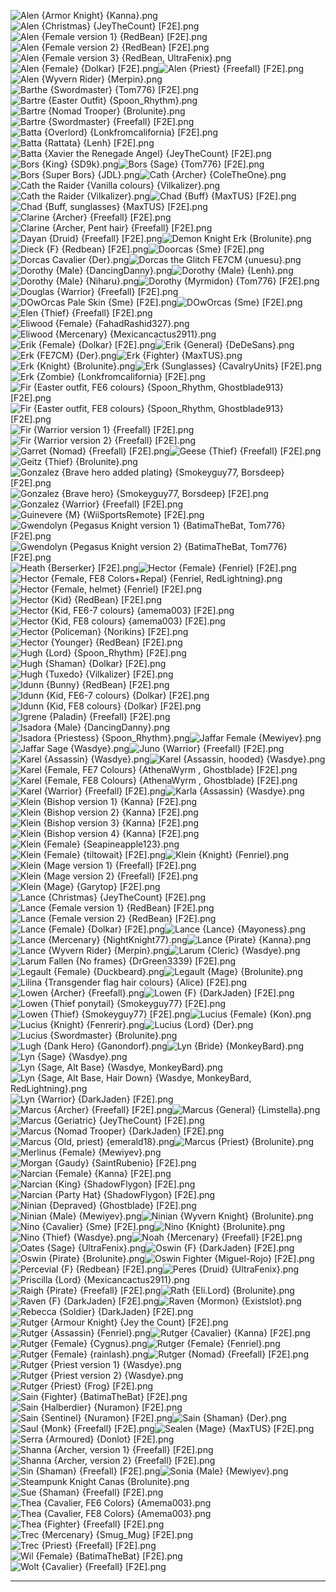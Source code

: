 ![Alen {Armor Knight} {Kanna}.png](https://raw.githubusercontent.com/Klokinator/FE-Repo/main/Portrait%20Repository/FE06,%2007%20Mugs%20(Binding%20Blade,%20Blazing%20Sword)/Alternate%20Classes%20and%20Genders/Alen%20(Armor%20Knight)%20%7BKanna%7D.png "Alen {Armor Knight} {Kanna}.png")![Alen {Christmas} {JeyTheCount} [F2E].png](https://raw.githubusercontent.com/Klokinator/FE-Repo/main/Portrait%20Repository/FE06,%2007%20Mugs%20(Binding%20Blade,%20Blazing%20Sword)/Alternate%20Classes%20and%20Genders/Alen%20(Christmas)%20%7BJeyTheCount%7D%20%5BF2E%5D.png "Alen {Christmas} {JeyTheCount} [F2E].png")![Alen {Female version 1} {RedBean} [F2E].png](https://raw.githubusercontent.com/Klokinator/FE-Repo/main/Portrait%20Repository/FE06,%2007%20Mugs%20(Binding%20Blade,%20Blazing%20Sword)/Alternate%20Classes%20and%20Genders/Alen%20(Female%20version%201)%20%7BRedBean%7D%20%5BF2E%5D.png "Alen {Female version 1} {RedBean} [F2E].png")![Alen {Female version 2} {RedBean} [F2E].png](https://raw.githubusercontent.com/Klokinator/FE-Repo/main/Portrait%20Repository/FE06,%2007%20Mugs%20(Binding%20Blade,%20Blazing%20Sword)/Alternate%20Classes%20and%20Genders/Alen%20(Female%20version%202)%20%7BRedBean%7D%20%5BF2E%5D.png "Alen {Female version 2} {RedBean} [F2E].png")![Alen {Female version 3} {RedBean, UltraFenix}.png](https://raw.githubusercontent.com/Klokinator/FE-Repo/main/Portrait%20Repository/FE06,%2007%20Mugs%20(Binding%20Blade,%20Blazing%20Sword)/Alternate%20Classes%20and%20Genders/Alen%20(Female%20version%203)%20%7BRedBean,%20UltraFenix%7D.png "Alen {Female version 3} {RedBean, UltraFenix}.png")![Alen {Female} {Dolkar} [F2E].png](https://raw.githubusercontent.com/Klokinator/FE-Repo/main/Portrait%20Repository/FE06,%2007%20Mugs%20(Binding%20Blade,%20Blazing%20Sword)/Alternate%20Classes%20and%20Genders/Alen%20(Female)%20%7BDolkar%7D%20%5BF2E%5D.png "Alen {Female} {Dolkar} [F2E].png")![Alen {Priest} {Freefall} [F2E].png](https://raw.githubusercontent.com/Klokinator/FE-Repo/main/Portrait%20Repository/FE06,%2007%20Mugs%20(Binding%20Blade,%20Blazing%20Sword)/Alternate%20Classes%20and%20Genders/Alen%20(Priest)%20%7BFreefall%7D%20%5BF2E%5D.png "Alen {Priest} {Freefall} [F2E].png")![Alen {Wyvern Rider} {Merpin}.png](https://raw.githubusercontent.com/Klokinator/FE-Repo/main/Portrait%20Repository/FE06,%2007%20Mugs%20(Binding%20Blade,%20Blazing%20Sword)/Alternate%20Classes%20and%20Genders/Alen%20(Wyvern%20Rider)%20%7BMerpin%7D.png "Alen {Wyvern Rider} {Merpin}.png")![Barthe {Swordmaster} {Tom776} [F2E].png](https://raw.githubusercontent.com/Klokinator/FE-Repo/main/Portrait%20Repository/FE06,%2007%20Mugs%20(Binding%20Blade,%20Blazing%20Sword)/Alternate%20Classes%20and%20Genders/Barthe%20(Swordmaster)%20%7BTom776%7D%20%5BF2E%5D.png "Barthe {Swordmaster} {Tom776} [F2E].png")![Bartre {Easter Outfit} {Spoon_Rhythm}.png](https://raw.githubusercontent.com/Klokinator/FE-Repo/main/Portrait%20Repository/FE06,%2007%20Mugs%20(Binding%20Blade,%20Blazing%20Sword)/Alternate%20Classes%20and%20Genders/Bartre%20(Easter%20Outfit)%20%7BSpoon_Rhythm%7D.png "Bartre {Easter Outfit} {Spoon_Rhythm}.png")![Bartre {Nomad Trooper} {Brolunite}.png](https://raw.githubusercontent.com/Klokinator/FE-Repo/main/Portrait%20Repository/FE06,%2007%20Mugs%20(Binding%20Blade,%20Blazing%20Sword)/Alternate%20Classes%20and%20Genders/Bartre%20(Nomad%20Trooper)%20%7BBrolunite%7D.png "Bartre {Nomad Trooper} {Brolunite}.png")![Bartre {Swordmaster} {Freefall} [F2E].png](https://raw.githubusercontent.com/Klokinator/FE-Repo/main/Portrait%20Repository/FE06,%2007%20Mugs%20(Binding%20Blade,%20Blazing%20Sword)/Alternate%20Classes%20and%20Genders/Bartre%20(Swordmaster)%20%7BFreefall%7D%20%5BF2E%5D.png "Bartre {Swordmaster} {Freefall} [F2E].png")![Batta {Overlord} {Lonkfromcalifornia} [F2E].png](https://raw.githubusercontent.com/Klokinator/FE-Repo/main/Portrait%20Repository/FE06,%2007%20Mugs%20(Binding%20Blade,%20Blazing%20Sword)/Alternate%20Classes%20and%20Genders/Batta%20(Overlord)%20%7BLonkfromcalifornia%7D%20%5BF2E%5D.png "Batta {Overlord} {Lonkfromcalifornia} [F2E].png")![Batta {Rattata} {Lenh} [F2E].png](https://raw.githubusercontent.com/Klokinator/FE-Repo/main/Portrait%20Repository/FE06,%2007%20Mugs%20(Binding%20Blade,%20Blazing%20Sword)/Alternate%20Classes%20and%20Genders/Batta%20(Rattata)%20%7BLenh%7D%20%5BF2E%5D.png "Batta {Rattata} {Lenh} [F2E].png")![Batta {Xavier the Renegade Angel} {JeyTheCount} [F2E].png](https://raw.githubusercontent.com/Klokinator/FE-Repo/main/Portrait%20Repository/FE06,%2007%20Mugs%20(Binding%20Blade,%20Blazing%20Sword)/Alternate%20Classes%20and%20Genders/Batta%20(Xavier%20the%20Renegade%20Angel)%20%7BJeyTheCount%7D%20%5BF2E%5D.png "Batta {Xavier the Renegade Angel} {JeyTheCount} [F2E].png")![Bors {King} {SD9k}.png](https://raw.githubusercontent.com/Klokinator/FE-Repo/main/Portrait%20Repository/FE06,%2007%20Mugs%20(Binding%20Blade,%20Blazing%20Sword)/Alternate%20Classes%20and%20Genders/Bors%20(King)%20%7BSD9k%7D.png "Bors {King} {SD9k}.png")![Bors {Sage} {Tom776} [F2E].png](https://raw.githubusercontent.com/Klokinator/FE-Repo/main/Portrait%20Repository/FE06,%2007%20Mugs%20(Binding%20Blade,%20Blazing%20Sword)/Alternate%20Classes%20and%20Genders/Bors%20(Sage)%20%7BTom776%7D%20%5BF2E%5D.png "Bors {Sage} {Tom776} [F2E].png")![Bors {Super Bors} {JDL}.png](https://raw.githubusercontent.com/Klokinator/FE-Repo/main/Portrait%20Repository/FE06,%2007%20Mugs%20(Binding%20Blade,%20Blazing%20Sword)/Alternate%20Classes%20and%20Genders/Bors%20(Super%20Bors)%20%7BJDL%7D.png "Bors {Super Bors} {JDL}.png")![Cath {Archer} {ColeTheOne}.png](https://raw.githubusercontent.com/Klokinator/FE-Repo/main/Portrait%20Repository/FE06,%2007%20Mugs%20(Binding%20Blade,%20Blazing%20Sword)/Alternate%20Classes%20and%20Genders/Cath%20(Archer)%20%7BColeTheOne%7D.png "Cath {Archer} {ColeTheOne}.png")![Cath the Raider {Vanilla colours} {Vilkalizer}.png](https://raw.githubusercontent.com/Klokinator/FE-Repo/main/Portrait%20Repository/FE06,%2007%20Mugs%20(Binding%20Blade,%20Blazing%20Sword)/Alternate%20Classes%20and%20Genders/Cath%20the%20Raider%20%7BVanilla%20colours%7D%20%7BVilkalizer%7D.png "Cath the Raider {Vanilla colours} {Vilkalizer}.png")![Cath the Raider {Vilkalizer}.png](https://raw.githubusercontent.com/Klokinator/FE-Repo/main/Portrait%20Repository/FE06,%2007%20Mugs%20(Binding%20Blade,%20Blazing%20Sword)/Alternate%20Classes%20and%20Genders/Cath%20the%20Raider%20%7BVilkalizer%7D.png "Cath the Raider {Vilkalizer}.png")![Chad {Buff} {MaxTUS} [F2E].png](https://raw.githubusercontent.com/Klokinator/FE-Repo/main/Portrait%20Repository/FE06,%2007%20Mugs%20(Binding%20Blade,%20Blazing%20Sword)/Alternate%20Classes%20and%20Genders/Chad%20(Buff)%20%7BMaxTUS%7D%20%5BF2E%5D.png "Chad {Buff} {MaxTUS} [F2E].png")![Chad {Buff, sunglasses} {MaxTUS} [F2E].png](https://raw.githubusercontent.com/Klokinator/FE-Repo/main/Portrait%20Repository/FE06,%2007%20Mugs%20(Binding%20Blade,%20Blazing%20Sword)/Alternate%20Classes%20and%20Genders/Chad%20(Buff,%20sunglasses)%20%7BMaxTUS%7D%20%5BF2E%5D.png "Chad {Buff, sunglasses} {MaxTUS} [F2E].png")![Clarine {Archer} {Freefall} [F2E].png](https://raw.githubusercontent.com/Klokinator/FE-Repo/main/Portrait%20Repository/FE06,%2007%20Mugs%20(Binding%20Blade,%20Blazing%20Sword)/Alternate%20Classes%20and%20Genders/Clarine%20(Archer)%20%7BFreefall%7D%20%5BF2E%5D.png "Clarine {Archer} {Freefall} [F2E].png")![Clarine {Archer, Pent hair} {Freefall} [F2E].png](https://raw.githubusercontent.com/Klokinator/FE-Repo/main/Portrait%20Repository/FE06,%2007%20Mugs%20(Binding%20Blade,%20Blazing%20Sword)/Alternate%20Classes%20and%20Genders/Clarine%20(Archer,%20Pent%20hair)%20%7BFreefall%7D%20%5BF2E%5D.png "Clarine {Archer, Pent hair} {Freefall} [F2E].png")![Dayan {Druid} {Freefall} [F2E].png](https://raw.githubusercontent.com/Klokinator/FE-Repo/main/Portrait%20Repository/FE06,%2007%20Mugs%20(Binding%20Blade,%20Blazing%20Sword)/Alternate%20Classes%20and%20Genders/Dayan%20(Druid)%20%7BFreefall%7D%20%5BF2E%5D.png "Dayan {Druid} {Freefall} [F2E].png")![Demon Knight Erk {Brolunite}.png](https://raw.githubusercontent.com/Klokinator/FE-Repo/main/Portrait%20Repository/FE06,%2007%20Mugs%20(Binding%20Blade,%20Blazing%20Sword)/Alternate%20Classes%20and%20Genders/Demon%20Knight%20Erk%20%7BBrolunite%7D.png "Demon Knight Erk {Brolunite}.png")![Dieck {F} {Redbean} [F2E].png](https://raw.githubusercontent.com/Klokinator/FE-Repo/main/Portrait%20Repository/FE06,%2007%20Mugs%20(Binding%20Blade,%20Blazing%20Sword)/Alternate%20Classes%20and%20Genders/Dieck%20(F)%20%7BRedbean%7D%20%5BF2E%5D.png "Dieck {F} {Redbean} [F2E].png")![Doorcas {Sme} [F2E].png](https://raw.githubusercontent.com/Klokinator/FE-Repo/main/Portrait%20Repository/FE06,%2007%20Mugs%20(Binding%20Blade,%20Blazing%20Sword)/Alternate%20Classes%20and%20Genders/Doorcas%20%7BSme%7D%20%5BF2E%5D.png "Doorcas {Sme} [F2E].png")![Dorcas Cavalier {Der}.png](https://raw.githubusercontent.com/Klokinator/FE-Repo/main/Portrait%20Repository/FE06,%2007%20Mugs%20(Binding%20Blade,%20Blazing%20Sword)/Alternate%20Classes%20and%20Genders/Dorcas%20Cavalier%20(Der).png "Dorcas Cavalier {Der}.png")![Dorcas the Glitch FE7CM {unuesu}.png](https://raw.githubusercontent.com/Klokinator/FE-Repo/main/Portrait%20Repository/FE06,%2007%20Mugs%20(Binding%20Blade,%20Blazing%20Sword)/Alternate%20Classes%20and%20Genders/Dorcas%20the%20Glitch%20FE7CM%20%7Bunuesu%7D.png "Dorcas the Glitch FE7CM {unuesu}.png")![Dorothy {Male} {DancingDanny}.png](https://raw.githubusercontent.com/Klokinator/FE-Repo/main/Portrait%20Repository/FE06,%2007%20Mugs%20(Binding%20Blade,%20Blazing%20Sword)/Alternate%20Classes%20and%20Genders/Dorothy%20(Male)%20%7BDancingDanny%7D.png "Dorothy {Male} {DancingDanny}.png")![Dorothy {Male} {Lenh}.png](https://raw.githubusercontent.com/Klokinator/FE-Repo/main/Portrait%20Repository/FE06,%2007%20Mugs%20(Binding%20Blade,%20Blazing%20Sword)/Alternate%20Classes%20and%20Genders/Dorothy%20(Male)%20%7BLenh%7D.png "Dorothy {Male} {Lenh}.png")![Dorothy {Male} {Niharu}.png](https://raw.githubusercontent.com/Klokinator/FE-Repo/main/Portrait%20Repository/FE06,%2007%20Mugs%20(Binding%20Blade,%20Blazing%20Sword)/Alternate%20Classes%20and%20Genders/Dorothy%20(Male)%20%7BNiharu%7D.png "Dorothy {Male} {Niharu}.png")![Dorothy {Myrmidon} {Tom776} [F2E].png](https://raw.githubusercontent.com/Klokinator/FE-Repo/main/Portrait%20Repository/FE06,%2007%20Mugs%20(Binding%20Blade,%20Blazing%20Sword)/Alternate%20Classes%20and%20Genders/Dorothy%20(Myrmidon)%20%7BTom776%7D%20%5BF2E%5D.png "Dorothy {Myrmidon} {Tom776} [F2E].png")![Douglas {Warrior} {Freefall} [F2E].png](https://raw.githubusercontent.com/Klokinator/FE-Repo/main/Portrait%20Repository/FE06,%2007%20Mugs%20(Binding%20Blade,%20Blazing%20Sword)/Alternate%20Classes%20and%20Genders/Douglas%20(Warrior)%20%7BFreefall%7D%20%5BF2E%5D.png "Douglas {Warrior} {Freefall} [F2E].png")![DOwOrcas Pale Skin {Sme} [F2E].png](https://raw.githubusercontent.com/Klokinator/FE-Repo/main/Portrait%20Repository/FE06,%2007%20Mugs%20(Binding%20Blade,%20Blazing%20Sword)/Alternate%20Classes%20and%20Genders/DOwOrcas%20Pale%20Skin%20%7BSme%7D%20%5BF2E%5D.png "DOwOrcas Pale Skin {Sme} [F2E].png")![DOwOrcas {Sme} [F2E].png](https://raw.githubusercontent.com/Klokinator/FE-Repo/main/Portrait%20Repository/FE06,%2007%20Mugs%20(Binding%20Blade,%20Blazing%20Sword)/Alternate%20Classes%20and%20Genders/DOwOrcas%20%7BSme%7D%20%5BF2E%5D.png "DOwOrcas {Sme} [F2E].png")![Elen {Thief} {Freefall} [F2E].png](https://raw.githubusercontent.com/Klokinator/FE-Repo/main/Portrait%20Repository/FE06,%2007%20Mugs%20(Binding%20Blade,%20Blazing%20Sword)/Alternate%20Classes%20and%20Genders/Elen%20(Thief)%20%7BFreefall%7D%20%5BF2E%5D.png "Elen {Thief} {Freefall} [F2E].png")![Eliwood {Female} {FahadRashid327}.png](https://raw.githubusercontent.com/Klokinator/FE-Repo/main/Portrait%20Repository/FE06,%2007%20Mugs%20(Binding%20Blade,%20Blazing%20Sword)/Alternate%20Classes%20and%20Genders/Eliwood%20(Female)%20%7BFahadRashid327%7D.png "Eliwood {Female} {FahadRashid327}.png")![Eliwood {Mercenary} {Mexicancactus2911}.png](https://raw.githubusercontent.com/Klokinator/FE-Repo/main/Portrait%20Repository/FE06,%2007%20Mugs%20(Binding%20Blade,%20Blazing%20Sword)/Alternate%20Classes%20and%20Genders/Eliwood%20(Mercenary)%20%7BMexicancactus2911%7D.png "Eliwood {Mercenary} {Mexicancactus2911}.png")![Erik {Female} {Dolkar} [F2E].png](https://raw.githubusercontent.com/Klokinator/FE-Repo/main/Portrait%20Repository/FE06,%2007%20Mugs%20(Binding%20Blade,%20Blazing%20Sword)/Alternate%20Classes%20and%20Genders/Erik%20(Female)%20%7BDolkar%7D%20%5BF2E%5D.png "Erik {Female} {Dolkar} [F2E].png")![Erik {General} {DeDeSans}.png](https://raw.githubusercontent.com/Klokinator/FE-Repo/main/Portrait%20Repository/FE06,%2007%20Mugs%20(Binding%20Blade,%20Blazing%20Sword)/Alternate%20Classes%20and%20Genders/Erik%20(General)%20%7BDeDeSans%7D.png "Erik {General} {DeDeSans}.png")![Erk {FE7CM} {Der}.png](https://raw.githubusercontent.com/Klokinator/FE-Repo/main/Portrait%20Repository/FE06,%2007%20Mugs%20(Binding%20Blade,%20Blazing%20Sword)/Alternate%20Classes%20and%20Genders/Erk%20(FE7CM)%20%7BDer%7D.png "Erk {FE7CM} {Der}.png")![Erk {Fighter} {MaxTUS}.png](https://raw.githubusercontent.com/Klokinator/FE-Repo/main/Portrait%20Repository/FE06,%2007%20Mugs%20(Binding%20Blade,%20Blazing%20Sword)/Alternate%20Classes%20and%20Genders/Erk%20(Fighter)%20%7BMaxTUS%7D.png "Erk {Fighter} {MaxTUS}.png")![Erk {Knight} {Brolunite}.png](https://raw.githubusercontent.com/Klokinator/FE-Repo/main/Portrait%20Repository/FE06,%2007%20Mugs%20(Binding%20Blade,%20Blazing%20Sword)/Alternate%20Classes%20and%20Genders/Erk%20(Knight)%20%7BBrolunite%7D.png "Erk {Knight} {Brolunite}.png")![Erk {Sunglasses} {CavalryUnits} [F2E].png](https://raw.githubusercontent.com/Klokinator/FE-Repo/main/Portrait%20Repository/FE06,%2007%20Mugs%20(Binding%20Blade,%20Blazing%20Sword)/Alternate%20Classes%20and%20Genders/Erk%20(Sunglasses)%20%7BCavalryUnits%7D%20%5BF2E%5D.png "Erk {Sunglasses} {CavalryUnits} [F2E].png")![Erk {Zombie} {Lonkfromcalifornia} [F2E].png](https://raw.githubusercontent.com/Klokinator/FE-Repo/main/Portrait%20Repository/FE06,%2007%20Mugs%20(Binding%20Blade,%20Blazing%20Sword)/Alternate%20Classes%20and%20Genders/Erk%20(Zombie)%20%7BLonkfromcalifornia%7D%20%5BF2E%5D.png "Erk {Zombie} {Lonkfromcalifornia} [F2E].png")![Fir {Easter outfit, FE6 colours}  {Spoon_Rhythm, Ghostblade913} [F2E].png](https://raw.githubusercontent.com/Klokinator/FE-Repo/main/Portrait%20Repository/FE06,%2007%20Mugs%20(Binding%20Blade,%20Blazing%20Sword)/Alternate%20Classes%20and%20Genders/Fir%20(Easter%20outfit,%20FE6%20colours)%20%20%7BSpoon_Rhythm,%20Ghostblade913%7D%20%5BF2E%5D.png "Fir {Easter outfit, FE6 colours}  {Spoon_Rhythm, Ghostblade913} [F2E].png")![Fir {Easter outfit, FE8 colours}  {Spoon_Rhythm, Ghostblade913} [F2E].png](https://raw.githubusercontent.com/Klokinator/FE-Repo/main/Portrait%20Repository/FE06,%2007%20Mugs%20(Binding%20Blade,%20Blazing%20Sword)/Alternate%20Classes%20and%20Genders/Fir%20(Easter%20outfit,%20FE8%20colours)%20%20%7BSpoon_Rhythm,%20Ghostblade913%7D%20%5BF2E%5D.png "Fir {Easter outfit, FE8 colours}  {Spoon_Rhythm, Ghostblade913} [F2E].png")![Fir {Warrior version 1} {Freefall} [F2E].png](https://raw.githubusercontent.com/Klokinator/FE-Repo/main/Portrait%20Repository/FE06,%2007%20Mugs%20(Binding%20Blade,%20Blazing%20Sword)/Alternate%20Classes%20and%20Genders/Fir%20(Warrior%20version%201)%20%7BFreefall%7D%20%5BF2E%5D.png "Fir {Warrior version 1} {Freefall} [F2E].png")![Fir {Warrior version 2} {Freefall} [F2E].png](https://raw.githubusercontent.com/Klokinator/FE-Repo/main/Portrait%20Repository/FE06,%2007%20Mugs%20(Binding%20Blade,%20Blazing%20Sword)/Alternate%20Classes%20and%20Genders/Fir%20(Warrior%20version%202)%20%7BFreefall%7D%20%5BF2E%5D.png "Fir {Warrior version 2} {Freefall} [F2E].png")![Garret {Nomad} {Freefall} [F2E].png](https://raw.githubusercontent.com/Klokinator/FE-Repo/main/Portrait%20Repository/FE06,%2007%20Mugs%20(Binding%20Blade,%20Blazing%20Sword)/Alternate%20Classes%20and%20Genders/Garret%20(Nomad)%20%7BFreefall%7D%20%5BF2E%5D.png "Garret {Nomad} {Freefall} [F2E].png")![Geese {Thief} {Freefall} [F2E].png](https://raw.githubusercontent.com/Klokinator/FE-Repo/main/Portrait%20Repository/FE06,%2007%20Mugs%20(Binding%20Blade,%20Blazing%20Sword)/Alternate%20Classes%20and%20Genders/Geese%20(Thief)%20%7BFreefall%7D%20%5BF2E%5D.png "Geese {Thief} {Freefall} [F2E].png")![Geitz {Thief} {Brolunite}.png](https://raw.githubusercontent.com/Klokinator/FE-Repo/main/Portrait%20Repository/FE06,%2007%20Mugs%20(Binding%20Blade,%20Blazing%20Sword)/Alternate%20Classes%20and%20Genders/Geitz%20(Thief)%20%7BBrolunite%7D.png "Geitz {Thief} {Brolunite}.png")![Gonzalez {Brave hero added plating} {Smokeyguy77, Borsdeep} [F2E].png](https://raw.githubusercontent.com/Klokinator/FE-Repo/main/Portrait%20Repository/FE06,%2007%20Mugs%20(Binding%20Blade,%20Blazing%20Sword)/Alternate%20Classes%20and%20Genders/Gonzalez%20(Brave%20hero%20added%20plating)%20%7BSmokeyguy77,%20Borsdeep%7D%20%5BF2E%5D.png "Gonzalez {Brave hero added plating} {Smokeyguy77, Borsdeep} [F2E].png")![Gonzalez {Brave hero} {Smokeyguy77, Borsdeep} [F2E].png](https://raw.githubusercontent.com/Klokinator/FE-Repo/main/Portrait%20Repository/FE06,%2007%20Mugs%20(Binding%20Blade,%20Blazing%20Sword)/Alternate%20Classes%20and%20Genders/Gonzalez%20(Brave%20hero)%20%7BSmokeyguy77,%20Borsdeep%7D%20%5BF2E%5D.png "Gonzalez {Brave hero} {Smokeyguy77, Borsdeep} [F2E].png")![Gonzalez {Warrior} {Freefall} [F2E].png](https://raw.githubusercontent.com/Klokinator/FE-Repo/main/Portrait%20Repository/FE06,%2007%20Mugs%20(Binding%20Blade,%20Blazing%20Sword)/Alternate%20Classes%20and%20Genders/Gonzalez%20(Warrior)%20%7BFreefall%7D%20%5BF2E%5D.png "Gonzalez {Warrior} {Freefall} [F2E].png")![Guinevere {M} {WiiSportsRemote} [F2E].png](https://raw.githubusercontent.com/Klokinator/FE-Repo/main/Portrait%20Repository/FE06,%2007%20Mugs%20(Binding%20Blade,%20Blazing%20Sword)/Alternate%20Classes%20and%20Genders/Guinevere%20(M)%20%7BWiiSportsRemote%7D%20%5BF2E%5D.png "Guinevere {M} {WiiSportsRemote} [F2E].png")![Gwendolyn {Pegasus Knight version 1} {BatimaTheBat, Tom776} [F2E].png](https://raw.githubusercontent.com/Klokinator/FE-Repo/main/Portrait%20Repository/FE06,%2007%20Mugs%20(Binding%20Blade,%20Blazing%20Sword)/Alternate%20Classes%20and%20Genders/Gwendolyn%20(Pegasus%20Knight%20version%201)%20%7BBatimaTheBat,%20Tom776%7D%20%5BF2E%5D.png "Gwendolyn {Pegasus Knight version 1} {BatimaTheBat, Tom776} [F2E].png")![Gwendolyn {Pegasus Knight version 2} {BatimaTheBat, Tom776} [F2E].png](https://raw.githubusercontent.com/Klokinator/FE-Repo/main/Portrait%20Repository/FE06,%2007%20Mugs%20(Binding%20Blade,%20Blazing%20Sword)/Alternate%20Classes%20and%20Genders/Gwendolyn%20(Pegasus%20Knight%20version%202)%20%7BBatimaTheBat,%20Tom776%7D%20%5BF2E%5D.png "Gwendolyn {Pegasus Knight version 2} {BatimaTheBat, Tom776} [F2E].png")![Heath {Berserker} [F2E].png](https://raw.githubusercontent.com/Klokinator/FE-Repo/main/Portrait%20Repository/FE06,%2007%20Mugs%20(Binding%20Blade,%20Blazing%20Sword)/Alternate%20Classes%20and%20Genders/Heath%20(Berserker)%20%5BF2E%5D.png "Heath {Berserker} [F2E].png")![Hector {Female} {Fenriel} [F2E].png](https://raw.githubusercontent.com/Klokinator/FE-Repo/main/Portrait%20Repository/FE06,%2007%20Mugs%20(Binding%20Blade,%20Blazing%20Sword)/Alternate%20Classes%20and%20Genders/Hector%20(Female)%20%7BFenriel%7D%20%5BF2E%5D.png "Hector {Female} {Fenriel} [F2E].png")![Hector {Female, FE8 Colors+Repal} {Fenriel, RedLightning}.png](https://raw.githubusercontent.com/Klokinator/FE-Repo/main/Portrait%20Repository/FE06,%2007%20Mugs%20(Binding%20Blade,%20Blazing%20Sword)/Alternate%20Classes%20and%20Genders/Hector%20(Female,%20FE8%20Colors%2BRepal)%20%7BFenriel,%20RedLightning%7D.png "Hector {Female, FE8 Colors+Repal} {Fenriel, RedLightning}.png")![Hector {Female, helmet} {Fenriel} [F2E].png](https://raw.githubusercontent.com/Klokinator/FE-Repo/main/Portrait%20Repository/FE06,%2007%20Mugs%20(Binding%20Blade,%20Blazing%20Sword)/Alternate%20Classes%20and%20Genders/Hector%20(Female,%20helmet)%20%7BFenriel%7D%20%5BF2E%5D.png "Hector {Female, helmet} {Fenriel} [F2E].png")![Hector {Kid} {RedBean} [F2E].png](https://raw.githubusercontent.com/Klokinator/FE-Repo/main/Portrait%20Repository/FE06,%2007%20Mugs%20(Binding%20Blade,%20Blazing%20Sword)/Alternate%20Classes%20and%20Genders/Hector%20(Kid)%20%7BRedBean%7D%20%5BF2E%5D.png "Hector {Kid} {RedBean} [F2E].png")![Hector {Kid, FE6-7 colours} {amema003} [F2E].png](https://raw.githubusercontent.com/Klokinator/FE-Repo/main/Portrait%20Repository/FE06,%2007%20Mugs%20(Binding%20Blade,%20Blazing%20Sword)/Alternate%20Classes%20and%20Genders/Hector%20(Kid,%20FE6-7%20colours)%20%7Bamema003%7D%20%5BF2E%5D.png "Hector {Kid, FE6-7 colours} {amema003} [F2E].png")![Hector {Kid, FE8 colours} {amema003} [F2E].png](https://raw.githubusercontent.com/Klokinator/FE-Repo/main/Portrait%20Repository/FE06,%2007%20Mugs%20(Binding%20Blade,%20Blazing%20Sword)/Alternate%20Classes%20and%20Genders/Hector%20(Kid,%20FE8%20colours)%20%7Bamema003%7D%20%5BF2E%5D.png "Hector {Kid, FE8 colours} {amema003} [F2E].png")![Hector {Policeman} {Norikins} [F2E].png](https://raw.githubusercontent.com/Klokinator/FE-Repo/main/Portrait%20Repository/FE06,%2007%20Mugs%20(Binding%20Blade,%20Blazing%20Sword)/Alternate%20Classes%20and%20Genders/Hector%20(Policeman)%20%7BNorikins%7D%20%5BF2E%5D.png "Hector {Policeman} {Norikins} [F2E].png")![Hector {Younger} {RedBean} [F2E].png](https://raw.githubusercontent.com/Klokinator/FE-Repo/main/Portrait%20Repository/FE06,%2007%20Mugs%20(Binding%20Blade,%20Blazing%20Sword)/Alternate%20Classes%20and%20Genders/Hector%20(Younger)%20%7BRedBean%7D%20%5BF2E%5D.png "Hector {Younger} {RedBean} [F2E].png")![Hugh {Lord} {Spoon_Rhythm} [F2E].png](https://raw.githubusercontent.com/Klokinator/FE-Repo/main/Portrait%20Repository/FE06,%2007%20Mugs%20(Binding%20Blade,%20Blazing%20Sword)/Alternate%20Classes%20and%20Genders/Hugh%20(Lord)%20%7BSpoon_Rhythm%7D%20%5BF2E%5D.png "Hugh {Lord} {Spoon_Rhythm} [F2E].png")![Hugh {Shaman} {Dolkar} [F2E].png](https://raw.githubusercontent.com/Klokinator/FE-Repo/main/Portrait%20Repository/FE06,%2007%20Mugs%20(Binding%20Blade,%20Blazing%20Sword)/Alternate%20Classes%20and%20Genders/Hugh%20(Shaman)%20%7BDolkar%7D%20%5BF2E%5D.png "Hugh {Shaman} {Dolkar} [F2E].png")![Hugh {Tuxedo} {Vilkalizer} [F2E].png](https://raw.githubusercontent.com/Klokinator/FE-Repo/main/Portrait%20Repository/FE06,%2007%20Mugs%20(Binding%20Blade,%20Blazing%20Sword)/Alternate%20Classes%20and%20Genders/Hugh%20(Tuxedo)%20%7BVilkalizer%7D%20%5BF2E%5D.png "Hugh {Tuxedo} {Vilkalizer} [F2E].png")![Idunn {Bunny} {RedBean} [F2E].png](https://raw.githubusercontent.com/Klokinator/FE-Repo/main/Portrait%20Repository/FE06,%2007%20Mugs%20(Binding%20Blade,%20Blazing%20Sword)/Alternate%20Classes%20and%20Genders/Idunn%20(Bunny)%20%7BRedBean%7D%20%5BF2E%5D.png "Idunn {Bunny} {RedBean} [F2E].png")![Idunn {Kid, FE6-7 colours} {Dolkar} [F2E].png](https://raw.githubusercontent.com/Klokinator/FE-Repo/main/Portrait%20Repository/FE06,%2007%20Mugs%20(Binding%20Blade,%20Blazing%20Sword)/Alternate%20Classes%20and%20Genders/Idunn%20(Kid,%20FE6-7%20colours)%20%7BDolkar%7D%20%5BF2E%5D.png "Idunn {Kid, FE6-7 colours} {Dolkar} [F2E].png")![Idunn {Kid, FE8 colours} {Dolkar} [F2E].png](https://raw.githubusercontent.com/Klokinator/FE-Repo/main/Portrait%20Repository/FE06,%2007%20Mugs%20(Binding%20Blade,%20Blazing%20Sword)/Alternate%20Classes%20and%20Genders/Idunn%20(Kid,%20FE8%20colours)%20%7BDolkar%7D%20%5BF2E%5D.png "Idunn {Kid, FE8 colours} {Dolkar} [F2E].png")![Igrene {Paladin} {Freefall} [F2E].png](https://raw.githubusercontent.com/Klokinator/FE-Repo/main/Portrait%20Repository/FE06,%2007%20Mugs%20(Binding%20Blade,%20Blazing%20Sword)/Alternate%20Classes%20and%20Genders/Igrene%20(Paladin)%20%7BFreefall%7D%20%5BF2E%5D.png "Igrene {Paladin} {Freefall} [F2E].png")![Isadora {Male} {DancingDanny}.png](https://raw.githubusercontent.com/Klokinator/FE-Repo/main/Portrait%20Repository/FE06,%2007%20Mugs%20(Binding%20Blade,%20Blazing%20Sword)/Alternate%20Classes%20and%20Genders/Isadora%20(Male)%20%7BDancingDanny%7D.png "Isadora {Male} {DancingDanny}.png")![Isadora {Priestess} {Spoon_Rhythm}.png](https://raw.githubusercontent.com/Klokinator/FE-Repo/main/Portrait%20Repository/FE06,%2007%20Mugs%20(Binding%20Blade,%20Blazing%20Sword)/Alternate%20Classes%20and%20Genders/Isadora%20(Priestess)%20%7BSpoon_Rhythm%7D.png "Isadora {Priestess} {Spoon_Rhythm}.png")![Jaffar Female {Mewiyev}.png](https://raw.githubusercontent.com/Klokinator/FE-Repo/main/Portrait%20Repository/FE06,%2007%20Mugs%20(Binding%20Blade,%20Blazing%20Sword)/Alternate%20Classes%20and%20Genders/Jaffar%20Female%20%7BMewiyev%7D.png "Jaffar Female {Mewiyev}.png")![Jaffar Sage {Wasdye}.png](https://raw.githubusercontent.com/Klokinator/FE-Repo/main/Portrait%20Repository/FE06,%2007%20Mugs%20(Binding%20Blade,%20Blazing%20Sword)/Alternate%20Classes%20and%20Genders/Jaffar%20Sage%20%7BWasdye%7D.png "Jaffar Sage {Wasdye}.png")![Juno {Warrior} {Freefall} [F2E].png](https://raw.githubusercontent.com/Klokinator/FE-Repo/main/Portrait%20Repository/FE06,%2007%20Mugs%20(Binding%20Blade,%20Blazing%20Sword)/Alternate%20Classes%20and%20Genders/Juno%20(Warrior)%20%7BFreefall%7D%20%5BF2E%5D.png "Juno {Warrior} {Freefall} [F2E].png")![Karel {Assassin} {Wasdye}.png](https://raw.githubusercontent.com/Klokinator/FE-Repo/main/Portrait%20Repository/FE06,%2007%20Mugs%20(Binding%20Blade,%20Blazing%20Sword)/Alternate%20Classes%20and%20Genders/Karel%20(Assassin)%20%7BWasdye%7D.png "Karel {Assassin} {Wasdye}.png")![Karel {Assassin, hooded} {Wasdye}.png](https://raw.githubusercontent.com/Klokinator/FE-Repo/main/Portrait%20Repository/FE06,%2007%20Mugs%20(Binding%20Blade,%20Blazing%20Sword)/Alternate%20Classes%20and%20Genders/Karel%20(Assassin,%20hooded)%20%7BWasdye%7D.png "Karel {Assassin, hooded} {Wasdye}.png")![Karel {Female, FE7 Colours} {AthenaWyrm , Ghostblade} [F2E].png](https://raw.githubusercontent.com/Klokinator/FE-Repo/main/Portrait%20Repository/FE06,%2007%20Mugs%20(Binding%20Blade,%20Blazing%20Sword)/Alternate%20Classes%20and%20Genders/Karel%20(Female,%20FE7%20Colours)%20%7BAthenaWyrm%20,%20Ghostblade%7D%20%5BF2E%5D.png "Karel {Female, FE7 Colours} {AthenaWyrm , Ghostblade} [F2E].png")![Karel {Female, FE8 Colours} {AthenaWyrm , Ghostblade} [F2E].png](https://raw.githubusercontent.com/Klokinator/FE-Repo/main/Portrait%20Repository/FE06,%2007%20Mugs%20(Binding%20Blade,%20Blazing%20Sword)/Alternate%20Classes%20and%20Genders/Karel%20(Female,%20FE8%20Colours)%20%7BAthenaWyrm%20,%20Ghostblade%7D%20%5BF2E%5D.png "Karel {Female, FE8 Colours} {AthenaWyrm , Ghostblade} [F2E].png")![Karel {Warrior} {Freefall} [F2E].png](https://raw.githubusercontent.com/Klokinator/FE-Repo/main/Portrait%20Repository/FE06,%2007%20Mugs%20(Binding%20Blade,%20Blazing%20Sword)/Alternate%20Classes%20and%20Genders/Karel%20(Warrior)%20%7BFreefall%7D%20%5BF2E%5D.png "Karel {Warrior} {Freefall} [F2E].png")![Karla {Assassin} {Wasdye}.png](https://raw.githubusercontent.com/Klokinator/FE-Repo/main/Portrait%20Repository/FE06,%2007%20Mugs%20(Binding%20Blade,%20Blazing%20Sword)/Alternate%20Classes%20and%20Genders/Karla%20(Assassin)%20%7BWasdye%7D.png "Karla {Assassin} {Wasdye}.png")![Klein {Bishop version 1} {Kanna} [F2E].png](https://raw.githubusercontent.com/Klokinator/FE-Repo/main/Portrait%20Repository/FE06,%2007%20Mugs%20(Binding%20Blade,%20Blazing%20Sword)/Alternate%20Classes%20and%20Genders/Klein%20(Bishop%20version%201)%20%7BKanna%7D%20%5BF2E%5D.png "Klein {Bishop version 1} {Kanna} [F2E].png")![Klein {Bishop version 2} {Kanna} [F2E].png](https://raw.githubusercontent.com/Klokinator/FE-Repo/main/Portrait%20Repository/FE06,%2007%20Mugs%20(Binding%20Blade,%20Blazing%20Sword)/Alternate%20Classes%20and%20Genders/Klein%20(Bishop%20version%202)%20%7BKanna%7D%20%5BF2E%5D.png "Klein {Bishop version 2} {Kanna} [F2E].png")![Klein {Bishop version 3} {Kanna} [F2E].png](https://raw.githubusercontent.com/Klokinator/FE-Repo/main/Portrait%20Repository/FE06,%2007%20Mugs%20(Binding%20Blade,%20Blazing%20Sword)/Alternate%20Classes%20and%20Genders/Klein%20(Bishop%20version%203)%20%7BKanna%7D%20%5BF2E%5D.png "Klein {Bishop version 3} {Kanna} [F2E].png")![Klein {Bishop version 4} {Kanna} [F2E].png](https://raw.githubusercontent.com/Klokinator/FE-Repo/main/Portrait%20Repository/FE06,%2007%20Mugs%20(Binding%20Blade,%20Blazing%20Sword)/Alternate%20Classes%20and%20Genders/Klein%20(Bishop%20version%204)%20%7BKanna%7D%20%5BF2E%5D.png "Klein {Bishop version 4} {Kanna} [F2E].png")![Klein {Female} {Seapineapple123}.png](https://raw.githubusercontent.com/Klokinator/FE-Repo/main/Portrait%20Repository/FE06,%2007%20Mugs%20(Binding%20Blade,%20Blazing%20Sword)/Alternate%20Classes%20and%20Genders/Klein%20(Female)%20%7BSeapineapple123%7D.png "Klein {Female} {Seapineapple123}.png")![Klein {Female} {tiltowait} [F2E].png](https://raw.githubusercontent.com/Klokinator/FE-Repo/main/Portrait%20Repository/FE06,%2007%20Mugs%20(Binding%20Blade,%20Blazing%20Sword)/Alternate%20Classes%20and%20Genders/Klein%20(Female)%20%7Btiltowait%7D%20%5BF2E%5D.png "Klein {Female} {tiltowait} [F2E].png")![Klein {Knight} {Fenriel}.png](https://raw.githubusercontent.com/Klokinator/FE-Repo/main/Portrait%20Repository/FE06,%2007%20Mugs%20(Binding%20Blade,%20Blazing%20Sword)/Alternate%20Classes%20and%20Genders/Klein%20(Knight)%20%7BFenriel%7D.png "Klein {Knight} {Fenriel}.png")![Klein {Mage version 1} {Freefall} [F2E].png](https://raw.githubusercontent.com/Klokinator/FE-Repo/main/Portrait%20Repository/FE06,%2007%20Mugs%20(Binding%20Blade,%20Blazing%20Sword)/Alternate%20Classes%20and%20Genders/Klein%20(Mage%20version%201)%20%7BFreefall%7D%20%5BF2E%5D.png "Klein {Mage version 1} {Freefall} [F2E].png")![Klein {Mage version 2} {Freefall} [F2E].png](https://raw.githubusercontent.com/Klokinator/FE-Repo/main/Portrait%20Repository/FE06,%2007%20Mugs%20(Binding%20Blade,%20Blazing%20Sword)/Alternate%20Classes%20and%20Genders/Klein%20(Mage%20version%202)%20%7BFreefall%7D%20%5BF2E%5D.png "Klein {Mage version 2} {Freefall} [F2E].png")![Klein {Mage} {Garytop} [F2E].png](https://raw.githubusercontent.com/Klokinator/FE-Repo/main/Portrait%20Repository/FE06,%2007%20Mugs%20(Binding%20Blade,%20Blazing%20Sword)/Alternate%20Classes%20and%20Genders/Klein%20(Mage)%20%7BGarytop%7D%20%5BF2E%5D.png "Klein {Mage} {Garytop} [F2E].png")![Lance {Christmas} {JeyTheCount} [F2E].png](https://raw.githubusercontent.com/Klokinator/FE-Repo/main/Portrait%20Repository/FE06,%2007%20Mugs%20(Binding%20Blade,%20Blazing%20Sword)/Alternate%20Classes%20and%20Genders/Lance%20(Christmas)%20%7BJeyTheCount%7D%20%5BF2E%5D.png "Lance {Christmas} {JeyTheCount} [F2E].png")![Lance {Female version 1} {RedBean} [F2E].png](https://raw.githubusercontent.com/Klokinator/FE-Repo/main/Portrait%20Repository/FE06,%2007%20Mugs%20(Binding%20Blade,%20Blazing%20Sword)/Alternate%20Classes%20and%20Genders/Lance%20(Female%20version%201)%20%7BRedBean%7D%20%5BF2E%5D.png "Lance {Female version 1} {RedBean} [F2E].png")![Lance {Female version 2} {RedBean} [F2E].png](https://raw.githubusercontent.com/Klokinator/FE-Repo/main/Portrait%20Repository/FE06,%2007%20Mugs%20(Binding%20Blade,%20Blazing%20Sword)/Alternate%20Classes%20and%20Genders/Lance%20(Female%20version%202)%20%7BRedBean%7D%20%5BF2E%5D.png "Lance {Female version 2} {RedBean} [F2E].png")![Lance {Female} {Dolkar} [F2E].png](https://raw.githubusercontent.com/Klokinator/FE-Repo/main/Portrait%20Repository/FE06,%2007%20Mugs%20(Binding%20Blade,%20Blazing%20Sword)/Alternate%20Classes%20and%20Genders/Lance%20(Female)%20%7BDolkar%7D%20%5BF2E%5D.png "Lance {Female} {Dolkar} [F2E].png")![Lance {Lance} {Mayoness}.png](https://raw.githubusercontent.com/Klokinator/FE-Repo/main/Portrait%20Repository/FE06,%2007%20Mugs%20(Binding%20Blade,%20Blazing%20Sword)/Alternate%20Classes%20and%20Genders/Lance%20(Lance)%20%7BMayoness%7D.png "Lance {Lance} {Mayoness}.png")![Lance {Mercenary} {NightKnight77}.png](https://raw.githubusercontent.com/Klokinator/FE-Repo/main/Portrait%20Repository/FE06,%2007%20Mugs%20(Binding%20Blade,%20Blazing%20Sword)/Alternate%20Classes%20and%20Genders/Lance%20(Mercenary)%20%7BNightKnight77%7D.png "Lance {Mercenary} {NightKnight77}.png")![Lance {Pirate} {Kanna}.png](https://raw.githubusercontent.com/Klokinator/FE-Repo/main/Portrait%20Repository/FE06,%2007%20Mugs%20(Binding%20Blade,%20Blazing%20Sword)/Alternate%20Classes%20and%20Genders/Lance%20(Pirate)%20%7BKanna%7D.png "Lance {Pirate} {Kanna}.png")![Lance {Wyvern Rider} {Merpin}.png](https://raw.githubusercontent.com/Klokinator/FE-Repo/main/Portrait%20Repository/FE06,%2007%20Mugs%20(Binding%20Blade,%20Blazing%20Sword)/Alternate%20Classes%20and%20Genders/Lance%20(Wyvern%20Rider)%20%7BMerpin%7D.png "Lance {Wyvern Rider} {Merpin}.png")![Larum {Cleric} {Wasdye}.png](https://raw.githubusercontent.com/Klokinator/FE-Repo/main/Portrait%20Repository/FE06,%2007%20Mugs%20(Binding%20Blade,%20Blazing%20Sword)/Alternate%20Classes%20and%20Genders/Larum%20(Cleric)%20%7BWasdye%7D.png "Larum {Cleric} {Wasdye}.png")![Larum Fallen {No frames} {DrGreen3339} [F2E].png](https://raw.githubusercontent.com/Klokinator/FE-Repo/main/Portrait%20Repository/FE06,%2007%20Mugs%20(Binding%20Blade,%20Blazing%20Sword)/Alternate%20Classes%20and%20Genders/Larum%20Fallen%20(No%20frames)%20%7BDrGreen3339%7D%20%5BF2E%5D.png "Larum Fallen {No frames} {DrGreen3339} [F2E].png")![Legault {Female} {Duckbeard}.png](https://raw.githubusercontent.com/Klokinator/FE-Repo/main/Portrait%20Repository/FE06,%2007%20Mugs%20(Binding%20Blade,%20Blazing%20Sword)/Alternate%20Classes%20and%20Genders/Legault%20(Female)%20%7BDuckbeard%7D.png "Legault {Female} {Duckbeard}.png")![Legault {Mage} {Brolunite}.png](https://raw.githubusercontent.com/Klokinator/FE-Repo/main/Portrait%20Repository/FE06,%2007%20Mugs%20(Binding%20Blade,%20Blazing%20Sword)/Alternate%20Classes%20and%20Genders/Legault%20(Mage)%20%7BBrolunite%7D.png "Legault {Mage} {Brolunite}.png")![Lilina {Transgender flag hair colours} {Alice} [F2E].png](https://raw.githubusercontent.com/Klokinator/FE-Repo/main/Portrait%20Repository/FE06,%2007%20Mugs%20(Binding%20Blade,%20Blazing%20Sword)/Alternate%20Classes%20and%20Genders/Lilina%20(Transgender%20flag%20hair%20colours)%20%7BAlice%7D%20%5BF2E%5D.png "Lilina {Transgender flag hair colours} {Alice} [F2E].png")![Lowen {Archer} {Freefall}.png](https://raw.githubusercontent.com/Klokinator/FE-Repo/main/Portrait%20Repository/FE06,%2007%20Mugs%20(Binding%20Blade,%20Blazing%20Sword)/Alternate%20Classes%20and%20Genders/Lowen%20(Archer)%20%7BFreefall%7D.png "Lowen {Archer} {Freefall}.png")![Lowen {F} {DarkJaden} [F2E].png](https://raw.githubusercontent.com/Klokinator/FE-Repo/main/Portrait%20Repository/FE06,%2007%20Mugs%20(Binding%20Blade,%20Blazing%20Sword)/Alternate%20Classes%20and%20Genders/Lowen%20(F)%20%7BDarkJaden%7D%20%5BF2E%5D.png "Lowen {F} {DarkJaden} [F2E].png")![Lowen {Thief ponytail} {Smokeyguy77} [F2E].png](https://raw.githubusercontent.com/Klokinator/FE-Repo/main/Portrait%20Repository/FE06,%2007%20Mugs%20(Binding%20Blade,%20Blazing%20Sword)/Alternate%20Classes%20and%20Genders/Lowen%20(Thief%20ponytail)%20%7BSmokeyguy77%7D%20%5BF2E%5D.png "Lowen {Thief ponytail} {Smokeyguy77} [F2E].png")![Lowen {Thief} {Smokeyguy77} [F2E].png](https://raw.githubusercontent.com/Klokinator/FE-Repo/main/Portrait%20Repository/FE06,%2007%20Mugs%20(Binding%20Blade,%20Blazing%20Sword)/Alternate%20Classes%20and%20Genders/Lowen%20(Thief)%20%7BSmokeyguy77%7D%20%5BF2E%5D.png "Lowen {Thief} {Smokeyguy77} [F2E].png")![Lucius {Female} {Kon}.png](https://raw.githubusercontent.com/Klokinator/FE-Repo/main/Portrait%20Repository/FE06,%2007%20Mugs%20(Binding%20Blade,%20Blazing%20Sword)/Alternate%20Classes%20and%20Genders/Lucius%20(Female)%20%7BKon%7D.png "Lucius {Female} {Kon}.png")![Lucius {Knight} {Fenrerir}.png](https://raw.githubusercontent.com/Klokinator/FE-Repo/main/Portrait%20Repository/FE06,%2007%20Mugs%20(Binding%20Blade,%20Blazing%20Sword)/Alternate%20Classes%20and%20Genders/Lucius%20(Knight)%20%7BFenrerir%7D.png "Lucius {Knight} {Fenrerir}.png")![Lucius {Lord} {Der}.png](https://raw.githubusercontent.com/Klokinator/FE-Repo/main/Portrait%20Repository/FE06,%2007%20Mugs%20(Binding%20Blade,%20Blazing%20Sword)/Alternate%20Classes%20and%20Genders/Lucius%20(Lord)%20%7BDer%7D.png "Lucius {Lord} {Der}.png")![Lucius {Swordmaster} {Brolunite}.png](https://raw.githubusercontent.com/Klokinator/FE-Repo/main/Portrait%20Repository/FE06,%2007%20Mugs%20(Binding%20Blade,%20Blazing%20Sword)/Alternate%20Classes%20and%20Genders/Lucius%20(Swordmaster)%20%7BBrolunite%7D.png "Lucius {Swordmaster} {Brolunite}.png")![Lugh {Dank Hero} {Ganondorf}.png](https://raw.githubusercontent.com/Klokinator/FE-Repo/main/Portrait%20Repository/FE06,%2007%20Mugs%20(Binding%20Blade,%20Blazing%20Sword)/Alternate%20Classes%20and%20Genders/Lugh%20(Dank%20Hero)%20%7BGanondorf%7D.png "Lugh {Dank Hero} {Ganondorf}.png")![Lyn {Bride} {MonkeyBard}.png](https://raw.githubusercontent.com/Klokinator/FE-Repo/main/Portrait%20Repository/FE06,%2007%20Mugs%20(Binding%20Blade,%20Blazing%20Sword)/Alternate%20Classes%20and%20Genders/Lyn%20(Bride)%20%7BMonkeyBard%7D.png "Lyn {Bride} {MonkeyBard}.png")![Lyn {Sage} {Wasdye}.png](https://raw.githubusercontent.com/Klokinator/FE-Repo/main/Portrait%20Repository/FE06,%2007%20Mugs%20(Binding%20Blade,%20Blazing%20Sword)/Alternate%20Classes%20and%20Genders/Lyn%20(Sage)%20%7BWasdye%7D.png "Lyn {Sage} {Wasdye}.png")![Lyn {Sage, Alt Base} {Wasdye, MonkeyBard}.png](https://raw.githubusercontent.com/Klokinator/FE-Repo/main/Portrait%20Repository/FE06,%2007%20Mugs%20(Binding%20Blade,%20Blazing%20Sword)/Alternate%20Classes%20and%20Genders/Lyn%20(Sage,%20Alt%20Base)%20%7BWasdye,%20MonkeyBard%7D.png "Lyn {Sage, Alt Base} {Wasdye, MonkeyBard}.png")![Lyn {Sage, Alt Base, Hair Down} {Wasdye, MonkeyBard, RedLightning}.png](https://raw.githubusercontent.com/Klokinator/FE-Repo/main/Portrait%20Repository/FE06,%2007%20Mugs%20(Binding%20Blade,%20Blazing%20Sword)/Alternate%20Classes%20and%20Genders/Lyn%20(Sage,%20Alt%20Base,%20Hair%20Down)%20%7BWasdye,%20MonkeyBard,%20RedLightning%7D.png "Lyn {Sage, Alt Base, Hair Down} {Wasdye, MonkeyBard, RedLightning}.png")![Lyn {Warrior} {DarkJaden} [F2E].png](https://raw.githubusercontent.com/Klokinator/FE-Repo/main/Portrait%20Repository/FE06,%2007%20Mugs%20(Binding%20Blade,%20Blazing%20Sword)/Alternate%20Classes%20and%20Genders/Lyn%20(Warrior)%20%7BDarkJaden%7D%20%5BF2E%5D.png "Lyn {Warrior} {DarkJaden} [F2E].png")![Marcus {Archer} {Freefall} [F2E].png](https://raw.githubusercontent.com/Klokinator/FE-Repo/main/Portrait%20Repository/FE06,%2007%20Mugs%20(Binding%20Blade,%20Blazing%20Sword)/Alternate%20Classes%20and%20Genders/Marcus%20(Archer)%20%7BFreefall%7D%20%5BF2E%5D.png "Marcus {Archer} {Freefall} [F2E].png")![Marcus {General} {Limstella}.png](https://raw.githubusercontent.com/Klokinator/FE-Repo/main/Portrait%20Repository/FE06,%2007%20Mugs%20(Binding%20Blade,%20Blazing%20Sword)/Alternate%20Classes%20and%20Genders/Marcus%20(General)%20%7BLimstella%7D.png "Marcus {General} {Limstella}.png")![Marcus {Geriatric} {JeyTheCount} [F2E].png](https://raw.githubusercontent.com/Klokinator/FE-Repo/main/Portrait%20Repository/FE06,%2007%20Mugs%20(Binding%20Blade,%20Blazing%20Sword)/Alternate%20Classes%20and%20Genders/Marcus%20(Geriatric)%20%7BJeyTheCount%7D%20%5BF2E%5D.png "Marcus {Geriatric} {JeyTheCount} [F2E].png")![Marcus {Nomad Trooper} {DarkJaden} [F2E].png](https://raw.githubusercontent.com/Klokinator/FE-Repo/main/Portrait%20Repository/FE06,%2007%20Mugs%20(Binding%20Blade,%20Blazing%20Sword)/Alternate%20Classes%20and%20Genders/Marcus%20(Nomad%20Trooper)%20%7BDarkJaden%7D%20%5BF2E%5D.png "Marcus {Nomad Trooper} {DarkJaden} [F2E].png")![Marcus {Old, priest} {emerald18}.png](https://raw.githubusercontent.com/Klokinator/FE-Repo/main/Portrait%20Repository/FE06,%2007%20Mugs%20(Binding%20Blade,%20Blazing%20Sword)/Alternate%20Classes%20and%20Genders/Marcus%20(Old,%20priest)%20%7Bemerald18%7D.png "Marcus {Old, priest} {emerald18}.png")![Marcus {Priest} {Brolunite}.png](https://raw.githubusercontent.com/Klokinator/FE-Repo/main/Portrait%20Repository/FE06,%2007%20Mugs%20(Binding%20Blade,%20Blazing%20Sword)/Alternate%20Classes%20and%20Genders/Marcus%20(Priest)%20%7BBrolunite%7D.png "Marcus {Priest} {Brolunite}.png")![Merlinus {Female} {Mewiyev}.png](https://raw.githubusercontent.com/Klokinator/FE-Repo/main/Portrait%20Repository/FE06,%2007%20Mugs%20(Binding%20Blade,%20Blazing%20Sword)/Alternate%20Classes%20and%20Genders/Merlinus%20(Female)%20%7BMewiyev%7D.png "Merlinus {Female} {Mewiyev}.png")![Morgan {Gaudy} {SaintRubenio} [F2E].png](https://raw.githubusercontent.com/Klokinator/FE-Repo/main/Portrait%20Repository/FE06,%2007%20Mugs%20(Binding%20Blade,%20Blazing%20Sword)/Alternate%20Classes%20and%20Genders/Morgan%20(Gaudy)%20%7BSaintRubenio%7D%20%5BF2E%5D.png "Morgan {Gaudy} {SaintRubenio} [F2E].png")![Narcian {Female} {Kanna} [F2E].png](https://raw.githubusercontent.com/Klokinator/FE-Repo/main/Portrait%20Repository/FE06,%2007%20Mugs%20(Binding%20Blade,%20Blazing%20Sword)/Alternate%20Classes%20and%20Genders/Narcian%20(Female)%20%7BKanna%7D%20%5BF2E%5D.png "Narcian {Female} {Kanna} [F2E].png")![Narcian {King} {ShadowFlygon} [F2E].png](https://raw.githubusercontent.com/Klokinator/FE-Repo/main/Portrait%20Repository/FE06,%2007%20Mugs%20(Binding%20Blade,%20Blazing%20Sword)/Alternate%20Classes%20and%20Genders/Narcian%20(King)%20%7BShadowFlygon%7D%20%5BF2E%5D.png "Narcian {King} {ShadowFlygon} [F2E].png")![Narcian {Party Hat} {ShadowFlygon} [F2E].png](https://raw.githubusercontent.com/Klokinator/FE-Repo/main/Portrait%20Repository/FE06,%2007%20Mugs%20(Binding%20Blade,%20Blazing%20Sword)/Alternate%20Classes%20and%20Genders/Narcian%20(Party%20Hat)%20%7BShadowFlygon%7D%20%5BF2E%5D.png "Narcian {Party Hat} {ShadowFlygon} [F2E].png")![Ninian {Depraved} {Ghostblade} [F2E].png](https://raw.githubusercontent.com/Klokinator/FE-Repo/main/Portrait%20Repository/FE06,%2007%20Mugs%20(Binding%20Blade,%20Blazing%20Sword)/Alternate%20Classes%20and%20Genders/Ninian%20(Depraved)%20%7BGhostblade%7D%20%5BF2E%5D.png "Ninian {Depraved} {Ghostblade} [F2E].png")![Ninian {Male} {Mewiyev}.png](https://raw.githubusercontent.com/Klokinator/FE-Repo/main/Portrait%20Repository/FE06,%2007%20Mugs%20(Binding%20Blade,%20Blazing%20Sword)/Alternate%20Classes%20and%20Genders/Ninian%20(Male)%20%7BMewiyev%7D.png "Ninian {Male} {Mewiyev}.png")![Ninian {Wyvern Knight} {Brolunite}.png](https://raw.githubusercontent.com/Klokinator/FE-Repo/main/Portrait%20Repository/FE06,%2007%20Mugs%20(Binding%20Blade,%20Blazing%20Sword)/Alternate%20Classes%20and%20Genders/Ninian%20(Wyvern%20Knight)%20%7BBrolunite%7D.png "Ninian {Wyvern Knight} {Brolunite}.png")![Nino {Cavalier} {Sme} [F2E].png](https://raw.githubusercontent.com/Klokinator/FE-Repo/main/Portrait%20Repository/FE06,%2007%20Mugs%20(Binding%20Blade,%20Blazing%20Sword)/Alternate%20Classes%20and%20Genders/Nino%20(Cavalier)%20%7BSme%7D%20%5BF2E%5D.png "Nino {Cavalier} {Sme} [F2E].png")![Nino {Knight} {Brolunite}.png](https://raw.githubusercontent.com/Klokinator/FE-Repo/main/Portrait%20Repository/FE06,%2007%20Mugs%20(Binding%20Blade,%20Blazing%20Sword)/Alternate%20Classes%20and%20Genders/Nino%20(Knight)%20%7BBrolunite%7D.png "Nino {Knight} {Brolunite}.png")![Nino {Thief} {Wasdye}.png](https://raw.githubusercontent.com/Klokinator/FE-Repo/main/Portrait%20Repository/FE06,%2007%20Mugs%20(Binding%20Blade,%20Blazing%20Sword)/Alternate%20Classes%20and%20Genders/Nino%20(Thief)%20%7BWasdye%7D.png "Nino {Thief} {Wasdye}.png")![Noah {Mercenary} {Freefall} [F2E].png](https://raw.githubusercontent.com/Klokinator/FE-Repo/main/Portrait%20Repository/FE06,%2007%20Mugs%20(Binding%20Blade,%20Blazing%20Sword)/Alternate%20Classes%20and%20Genders/Noah%20(Mercenary)%20%7BFreefall%7D%20%5BF2E%5D.png "Noah {Mercenary} {Freefall} [F2E].png")![Oates {Sage} {UltraFenix}.png](https://raw.githubusercontent.com/Klokinator/FE-Repo/main/Portrait%20Repository/FE06,%2007%20Mugs%20(Binding%20Blade,%20Blazing%20Sword)/Alternate%20Classes%20and%20Genders/Oates%20(Sage)%20%7BUltraFenix%7D.png "Oates {Sage} {UltraFenix}.png")![Oswin {F} {DarkJaden} [F2E].png](https://raw.githubusercontent.com/Klokinator/FE-Repo/main/Portrait%20Repository/FE06,%2007%20Mugs%20(Binding%20Blade,%20Blazing%20Sword)/Alternate%20Classes%20and%20Genders/Oswin%20(F)%20%7BDarkJaden%7D%20%5BF2E%5D.png "Oswin {F} {DarkJaden} [F2E].png")![Oswin {Pirate} {Brolunite}.png](https://raw.githubusercontent.com/Klokinator/FE-Repo/main/Portrait%20Repository/FE06,%2007%20Mugs%20(Binding%20Blade,%20Blazing%20Sword)/Alternate%20Classes%20and%20Genders/Oswin%20(Pirate)%20%7BBrolunite%7D.png "Oswin {Pirate} {Brolunite}.png")![Oswin Fighter {Miguel-Rojo} [F2E].png](https://raw.githubusercontent.com/Klokinator/FE-Repo/main/Portrait%20Repository/FE06,%2007%20Mugs%20(Binding%20Blade,%20Blazing%20Sword)/Alternate%20Classes%20and%20Genders/Oswin%20Fighter%20%7BMiguel-Rojo%7D%20%5BF2E%5D.png "Oswin Fighter {Miguel-Rojo} [F2E].png")![Percevial {F} {Redbean} [F2E].png](https://raw.githubusercontent.com/Klokinator/FE-Repo/main/Portrait%20Repository/FE06,%2007%20Mugs%20(Binding%20Blade,%20Blazing%20Sword)/Alternate%20Classes%20and%20Genders/Percevial%20(F)%20%7BRedbean%7D%20%5BF2E%5D.png "Percevial {F} {Redbean} [F2E].png")![Peres {Druid} {UltraFenix}.png](https://raw.githubusercontent.com/Klokinator/FE-Repo/main/Portrait%20Repository/FE06,%2007%20Mugs%20(Binding%20Blade,%20Blazing%20Sword)/Alternate%20Classes%20and%20Genders/Peres%20(Druid)%20%7BUltraFenix%7D.png "Peres {Druid} {UltraFenix}.png")![Priscilla {Lord} {Mexicancactus2911}.png](https://raw.githubusercontent.com/Klokinator/FE-Repo/main/Portrait%20Repository/FE06,%2007%20Mugs%20(Binding%20Blade,%20Blazing%20Sword)/Alternate%20Classes%20and%20Genders/Priscilla%20(Lord)%20%7BMexicancactus2911%7D.png "Priscilla {Lord} {Mexicancactus2911}.png")![Raigh {Pirate} {Freefall} [F2E].png](https://raw.githubusercontent.com/Klokinator/FE-Repo/main/Portrait%20Repository/FE06,%2007%20Mugs%20(Binding%20Blade,%20Blazing%20Sword)/Alternate%20Classes%20and%20Genders/Raigh%20(Pirate)%20%7BFreefall%7D%20%5BF2E%5D.png "Raigh {Pirate} {Freefall} [F2E].png")![Rath {Eli.Lord} {Brolunite}.png](https://raw.githubusercontent.com/Klokinator/FE-Repo/main/Portrait%20Repository/FE06,%2007%20Mugs%20(Binding%20Blade,%20Blazing%20Sword)/Alternate%20Classes%20and%20Genders/Rath%20(Eli.Lord)%20%7BBrolunite%7D.png "Rath {Eli.Lord} {Brolunite}.png")![Raven {F} {DarkJaden} [F2E].png](https://raw.githubusercontent.com/Klokinator/FE-Repo/main/Portrait%20Repository/FE06,%2007%20Mugs%20(Binding%20Blade,%20Blazing%20Sword)/Alternate%20Classes%20and%20Genders/Raven%20(F)%20%7BDarkJaden%7D%20%5BF2E%5D.png "Raven {F} {DarkJaden} [F2E].png")![Raven {Mormon} {Existslot}.png](https://raw.githubusercontent.com/Klokinator/FE-Repo/main/Portrait%20Repository/FE06,%2007%20Mugs%20(Binding%20Blade,%20Blazing%20Sword)/Alternate%20Classes%20and%20Genders/Raven%20(Mormon)%20%7BExistslot%7D.png "Raven {Mormon} {Existslot}.png")![Rebecca {Soldier} {DarkJaden} [F2E].png](https://raw.githubusercontent.com/Klokinator/FE-Repo/main/Portrait%20Repository/FE06,%2007%20Mugs%20(Binding%20Blade,%20Blazing%20Sword)/Alternate%20Classes%20and%20Genders/Rebecca%20(Soldier)%20%7BDarkJaden%7D%20%5BF2E%5D.png "Rebecca {Soldier} {DarkJaden} [F2E].png")![Rutger {Armour Knight} {Jey the Count} [F2E].png](https://raw.githubusercontent.com/Klokinator/FE-Repo/main/Portrait%20Repository/FE06,%2007%20Mugs%20(Binding%20Blade,%20Blazing%20Sword)/Alternate%20Classes%20and%20Genders/Rutger%20(Armour%20Knight)%20%7BJey%20the%20Count%7D%20%5BF2E%5D.png "Rutger {Armour Knight} {Jey the Count} [F2E].png")![Rutger {Assassin} {Fenriel}.png](https://raw.githubusercontent.com/Klokinator/FE-Repo/main/Portrait%20Repository/FE06,%2007%20Mugs%20(Binding%20Blade,%20Blazing%20Sword)/Alternate%20Classes%20and%20Genders/Rutger%20(Assassin)%20%7BFenriel%7D.png "Rutger {Assassin} {Fenriel}.png")![Rutger {Cavalier} {Kanna} [F2E].png](https://raw.githubusercontent.com/Klokinator/FE-Repo/main/Portrait%20Repository/FE06,%2007%20Mugs%20(Binding%20Blade,%20Blazing%20Sword)/Alternate%20Classes%20and%20Genders/Rutger%20(Cavalier)%20%7BKanna%7D%20%5BF2E%5D.png "Rutger {Cavalier} {Kanna} [F2E].png")![Rutger {Female} {Cygnus}.png](https://raw.githubusercontent.com/Klokinator/FE-Repo/main/Portrait%20Repository/FE06,%2007%20Mugs%20(Binding%20Blade,%20Blazing%20Sword)/Alternate%20Classes%20and%20Genders/Rutger%20(Female)%20%7BCygnus%7D.png "Rutger {Female} {Cygnus}.png")![Rutger {Female} {Fenriel}.png](https://raw.githubusercontent.com/Klokinator/FE-Repo/main/Portrait%20Repository/FE06,%2007%20Mugs%20(Binding%20Blade,%20Blazing%20Sword)/Alternate%20Classes%20and%20Genders/Rutger%20(Female)%20%7BFenriel%7D.png "Rutger {Female} {Fenriel}.png")![Rutger {Female} {rainlash}.png](https://raw.githubusercontent.com/Klokinator/FE-Repo/main/Portrait%20Repository/FE06,%2007%20Mugs%20(Binding%20Blade,%20Blazing%20Sword)/Alternate%20Classes%20and%20Genders/Rutger%20(Female)%20%7Brainlash%7D.png "Rutger {Female} {rainlash}.png")![Rutger {Nomad} {Freefall} [F2E].png](https://raw.githubusercontent.com/Klokinator/FE-Repo/main/Portrait%20Repository/FE06,%2007%20Mugs%20(Binding%20Blade,%20Blazing%20Sword)/Alternate%20Classes%20and%20Genders/Rutger%20(Nomad)%20%7BFreefall%7D%20%5BF2E%5D.png "Rutger {Nomad} {Freefall} [F2E].png")![Rutger {Priest version 1} {Wasdye}.png](https://raw.githubusercontent.com/Klokinator/FE-Repo/main/Portrait%20Repository/FE06,%2007%20Mugs%20(Binding%20Blade,%20Blazing%20Sword)/Alternate%20Classes%20and%20Genders/Rutger%20(Priest%20version%201)%20%7BWasdye%7D.png "Rutger {Priest version 1} {Wasdye}.png")![Rutger {Priest version 2} {Wasdye}.png](https://raw.githubusercontent.com/Klokinator/FE-Repo/main/Portrait%20Repository/FE06,%2007%20Mugs%20(Binding%20Blade,%20Blazing%20Sword)/Alternate%20Classes%20and%20Genders/Rutger%20(Priest%20version%202)%20%7BWasdye%7D.png "Rutger {Priest version 2} {Wasdye}.png")![Rutger {Priest} {Frog} [F2E].png](https://raw.githubusercontent.com/Klokinator/FE-Repo/main/Portrait%20Repository/FE06,%2007%20Mugs%20(Binding%20Blade,%20Blazing%20Sword)/Alternate%20Classes%20and%20Genders/Rutger%20(Priest)%20%7BFrog%7D%20%5BF2E%5D.png "Rutger {Priest} {Frog} [F2E].png")![Sain {Fighter} {BatimaTheBat} [F2E].png](https://raw.githubusercontent.com/Klokinator/FE-Repo/main/Portrait%20Repository/FE06,%2007%20Mugs%20(Binding%20Blade,%20Blazing%20Sword)/Alternate%20Classes%20and%20Genders/Sain%20(Fighter)%20%7BBatimaTheBat%7D%20%5BF2E%5D.png "Sain {Fighter} {BatimaTheBat} [F2E].png")![Sain {Halberdier} {Nuramon} [F2E].png](https://raw.githubusercontent.com/Klokinator/FE-Repo/main/Portrait%20Repository/FE06,%2007%20Mugs%20(Binding%20Blade,%20Blazing%20Sword)/Alternate%20Classes%20and%20Genders/Sain%20(Halberdier)%20%7BNuramon%7D%20%5BF2E%5D.png "Sain {Halberdier} {Nuramon} [F2E].png")![Sain {Sentinel} {Nuramon} [F2E].png](https://raw.githubusercontent.com/Klokinator/FE-Repo/main/Portrait%20Repository/FE06,%2007%20Mugs%20(Binding%20Blade,%20Blazing%20Sword)/Alternate%20Classes%20and%20Genders/Sain%20(Sentinel)%20%7BNuramon%7D%20%5BF2E%5D.png "Sain {Sentinel} {Nuramon} [F2E].png")![Sain {Shaman} {Der}.png](https://raw.githubusercontent.com/Klokinator/FE-Repo/main/Portrait%20Repository/FE06,%2007%20Mugs%20(Binding%20Blade,%20Blazing%20Sword)/Alternate%20Classes%20and%20Genders/Sain%20(Shaman)%20%7BDer%7D.png "Sain {Shaman} {Der}.png")![Saul {Monk} {Freefall} [F2E].png](https://raw.githubusercontent.com/Klokinator/FE-Repo/main/Portrait%20Repository/FE06,%2007%20Mugs%20(Binding%20Blade,%20Blazing%20Sword)/Alternate%20Classes%20and%20Genders/Saul%20(Monk)%20%7BFreefall%7D%20%5BF2E%5D.png "Saul {Monk} {Freefall} [F2E].png")![Sealen {Mage} {MaxTUS} [F2E].png](https://raw.githubusercontent.com/Klokinator/FE-Repo/main/Portrait%20Repository/FE06,%2007%20Mugs%20(Binding%20Blade,%20Blazing%20Sword)/Alternate%20Classes%20and%20Genders/Sealen%20(Mage)%20%7BMaxTUS%7D%20%5BF2E%5D.png "Sealen {Mage} {MaxTUS} [F2E].png")![Serra {Armoured} {Donlot} [F2E].png](https://raw.githubusercontent.com/Klokinator/FE-Repo/main/Portrait%20Repository/FE06,%2007%20Mugs%20(Binding%20Blade,%20Blazing%20Sword)/Alternate%20Classes%20and%20Genders/Serra%20(Armoured)%20%7BDonlot%7D%20%5BF2E%5D.png "Serra {Armoured} {Donlot} [F2E].png")![Shanna {Archer, version 1} {Freefall} [F2E].png](https://raw.githubusercontent.com/Klokinator/FE-Repo/main/Portrait%20Repository/FE06,%2007%20Mugs%20(Binding%20Blade,%20Blazing%20Sword)/Alternate%20Classes%20and%20Genders/Shanna%20(Archer,%20version%201)%20%7BFreefall%7D%20%5BF2E%5D.png "Shanna {Archer, version 1} {Freefall} [F2E].png")![Shanna {Archer, version 2} {Freefall} [F2E].png](https://raw.githubusercontent.com/Klokinator/FE-Repo/main/Portrait%20Repository/FE06,%2007%20Mugs%20(Binding%20Blade,%20Blazing%20Sword)/Alternate%20Classes%20and%20Genders/Shanna%20(Archer,%20version%202)%20%7BFreefall%7D%20%5BF2E%5D.png "Shanna {Archer, version 2} {Freefall} [F2E].png")![Sin {Shaman} {Freefall} [F2E].png](https://raw.githubusercontent.com/Klokinator/FE-Repo/main/Portrait%20Repository/FE06,%2007%20Mugs%20(Binding%20Blade,%20Blazing%20Sword)/Alternate%20Classes%20and%20Genders/Sin%20(Shaman)%20%7BFreefall%7D%20%5BF2E%5D.png "Sin {Shaman} {Freefall} [F2E].png")![Sonia {Male} {Mewiyev}.png](https://raw.githubusercontent.com/Klokinator/FE-Repo/main/Portrait%20Repository/FE06,%2007%20Mugs%20(Binding%20Blade,%20Blazing%20Sword)/Alternate%20Classes%20and%20Genders/Sonia%20(Male)%20%7BMewiyev%7D.png "Sonia {Male} {Mewiyev}.png")![Steampunk Knight Canas {Brolunite}.png](https://raw.githubusercontent.com/Klokinator/FE-Repo/main/Portrait%20Repository/FE06,%2007%20Mugs%20(Binding%20Blade,%20Blazing%20Sword)/Alternate%20Classes%20and%20Genders/Steampunk%20Knight%20Canas%20%7BBrolunite%7D.png "Steampunk Knight Canas {Brolunite}.png")![Sue {Shaman} {Freefall} [F2E].png](https://raw.githubusercontent.com/Klokinator/FE-Repo/main/Portrait%20Repository/FE06,%2007%20Mugs%20(Binding%20Blade,%20Blazing%20Sword)/Alternate%20Classes%20and%20Genders/Sue%20(Shaman)%20%7BFreefall%7D%20%5BF2E%5D.png "Sue {Shaman} {Freefall} [F2E].png")![Thea {Cavalier, FE6 Colors} {Amema003}.png](https://raw.githubusercontent.com/Klokinator/FE-Repo/main/Portrait%20Repository/FE06,%2007%20Mugs%20(Binding%20Blade,%20Blazing%20Sword)/Alternate%20Classes%20and%20Genders/Thea%20(Cavalier,%20FE6%20Colors)%20%7BAmema003%7D.png "Thea {Cavalier, FE6 Colors} {Amema003}.png")![Thea {Cavalier, FE8 Colors} {Amema003}.png](https://raw.githubusercontent.com/Klokinator/FE-Repo/main/Portrait%20Repository/FE06,%2007%20Mugs%20(Binding%20Blade,%20Blazing%20Sword)/Alternate%20Classes%20and%20Genders/Thea%20(Cavalier,%20FE8%20Colors)%20%7BAmema003%7D.png "Thea {Cavalier, FE8 Colors} {Amema003}.png")![Thea {Fighter} {Freefall} [F2E].png](https://raw.githubusercontent.com/Klokinator/FE-Repo/main/Portrait%20Repository/FE06,%2007%20Mugs%20(Binding%20Blade,%20Blazing%20Sword)/Alternate%20Classes%20and%20Genders/Thea%20(Fighter)%20%7BFreefall%7D%20%5BF2E%5D.png "Thea {Fighter} {Freefall} [F2E].png")![Trec {Mercenary} {Smug_Mug} [F2E].png](https://raw.githubusercontent.com/Klokinator/FE-Repo/main/Portrait%20Repository/FE06,%2007%20Mugs%20(Binding%20Blade,%20Blazing%20Sword)/Alternate%20Classes%20and%20Genders/Trec%20(Mercenary)%20%7BSmug_Mug%7D%20%5BF2E%5D.png "Trec {Mercenary} {Smug_Mug} [F2E].png")![Trec {Priest} {Freefall} [F2E].png](https://raw.githubusercontent.com/Klokinator/FE-Repo/main/Portrait%20Repository/FE06,%2007%20Mugs%20(Binding%20Blade,%20Blazing%20Sword)/Alternate%20Classes%20and%20Genders/Trec%20(Priest)%20%7BFreefall%7D%20%5BF2E%5D.png "Trec {Priest} {Freefall} [F2E].png")![Wil {Female} {BatimaTheBat} [F2E].png](https://raw.githubusercontent.com/Klokinator/FE-Repo/main/Portrait%20Repository/FE06,%2007%20Mugs%20(Binding%20Blade,%20Blazing%20Sword)/Alternate%20Classes%20and%20Genders/Wil%20(Female)%20%7BBatimaTheBat%7D%20%5BF2E%5D.png "Wil {Female} {BatimaTheBat} [F2E].png")![Wolt {Cavalier} {Freefall} [F2E].png](https://raw.githubusercontent.com/Klokinator/FE-Repo/main/Portrait%20Repository/FE06,%2007%20Mugs%20(Binding%20Blade,%20Blazing%20Sword)/Alternate%20Classes%20and%20Genders/Wolt%20(Cavalier)%20%7BFreefall%7D%20%5BF2E%5D.png "Wolt {Cavalier} {Freefall} [F2E].png")



----

